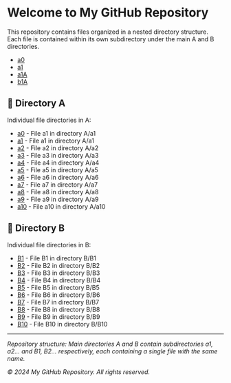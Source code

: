 # Welcome to My GitHub Repository

This repository contains files organized in a nested directory structure. Each file is contained within its own subdirectory under the main A and B directories.

- [a0](./114fin/Class0/Class0_slide.html)
- [a1](./114fin/Class1/Class1_slide.html)
- [a1A](./114fin/Class1/Class11_slide.html)
- [b1A](./1141big/Class0/Class0_slide.html)

## 📁 Directory A

Individual file directories in A:

- [a0](./114fin/Class1/Class0_slide.html) - File a1 in directory A/a1
- [a1](./114fin/Class1/Class1_slide.html) - File a1 in directory A/a1
- [a2](./114fin/Class1/Class11_slide.html) - File a2 in directory A/a2
- [a3](./114fin/Class1/Class11_slide.html) - File a3 in directory A/a3
- [a4](./114fin/Class1/Class11_slide.html) - File a4 in directory A/a4
- [a5](./114fin/Class1/Class11_slide.html) - File a5 in directory A/a5
- [a6](./114fin/Class1/Class11_slide.html) - File a6 in directory A/a6
- [a7](./114fin/Class1/Class11_slide.html) - File a7 in directory A/a7
- [a8](./114fin/Class1/Class11_slide.html) - File a8 in directory A/a8
- [a9](./114fin/Class1/Class11_slide.html) - File a9 in directory A/a9
- [a10](./114fin/Class1/Class11_slide.html) - File a10 in directory A/a10

## 📁 Directory B

Individual file directories in B:

- [B1](./B/B1/B1) - File B1 in directory B/B1
- [B2](./B/B2/B2) - File B2 in directory B/B2
- [B3](./B/B3/B3) - File B3 in directory B/B3
- [B4](./B/B4/B4) - File B4 in directory B/B4
- [B5](./B/B5/B5) - File B5 in directory B/B5
- [B6](./B/B6/B6) - File B6 in directory B/B6
- [B7](./B/B7/B7) - File B7 in directory B/B7
- [B8](./B/B8/B8) - File B8 in directory B/B8
- [B9](./B/B9/B9) - File B9 in directory B/B9
- [B10](./B/B10/B10) - File B10 in directory B/B10

---

*Repository structure: Main directories A and B contain subdirectories a1, a2... and B1, B2... respectively, each containing a single file with the same name.*

*© 2024 My GitHub Repository. All rights reserved.*
